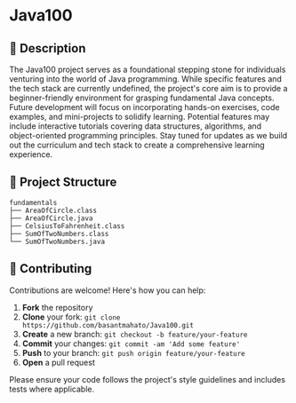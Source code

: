 # Java100



## 📝 Description

The Java100 project serves as a foundational stepping stone for individuals venturing into the world of Java programming. While specific features and the tech stack are currently undefined, the project's core aim is to provide a beginner-friendly environment for grasping fundamental Java concepts. Future development will focus on incorporating hands-on exercises, code examples, and mini-projects to solidify learning. Potential features may include interactive tutorials covering data structures, algorithms, and object-oriented programming principles. Stay tuned for updates as we build out the curriculum and tech stack to create a comprehensive learning experience.

## 📁 Project Structure

```
fundamentals
├── AreaOfCircle.class
├── AreaOfCircle.java
├── CelsiusToFahrenheit.class
├── SumOfTwoNumbers.class
└── SumOfTwoNumbers.java
```

## 👥 Contributing

Contributions are welcome! Here's how you can help:

1. **Fork** the repository
2. **Clone** your fork: `git clone https://github.com/basantmahato/Java100.git`
3. **Create** a new branch: `git checkout -b feature/your-feature`
4. **Commit** your changes: `git commit -am 'Add some feature'`
5. **Push** to your branch: `git push origin feature/your-feature`
6. **Open** a pull request

Please ensure your code follows the project's style guidelines and includes tests where applicable.
